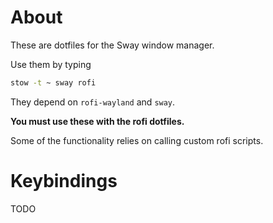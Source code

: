 # About
These are dotfiles for the Sway window manager.

Use them by typing
```sh
stow -t ~ sway rofi
```

They depend on `rofi-wayland` and `sway`.

**You must use these with the rofi dotfiles.**

Some of the functionality relies on calling custom rofi scripts.

# Keybindings
TODO
